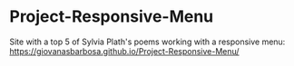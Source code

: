 # Project-Responsive-Menu
Site with a top 5 of Sylvia Plath's poems working with a responsive menu: https://giovanasbarbosa.github.io/Project-Responsive-Menu/
